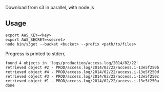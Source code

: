 Download from s3 in parallel, with node.js

## Usage

```
export AWS_KEY=<key>
export AWS_SECRET=<secret>
node bin/s3get --bucket <bucket> --prefix <path/to/files>
```

Progress is printed to stderr,

```
found 4 objects in 'logs/production/access.log/2014/02/22'
retrieved object #2 - PROD/access.log/2014/02/22/access.i-13e5f250b
retrieved object #4 - PROD/access.log/2014/02/22/access.i-13e5f250d
retrieved object #3 - PROD/access.log/2014/02/22/access.i-13e5f250c
retrieved object #1 - PROD/access.log/2014/02/22/access.i-13e5f250a
done
```
